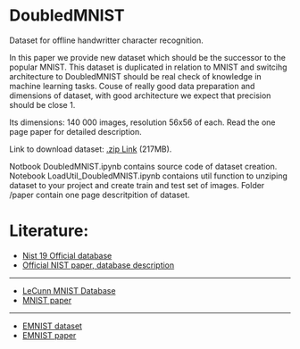 # DoubledMNIST
Dataset for offline handwritter character recognition.

In this paper we provide new dataset which should be the successor
to the popular MNIST. This dataset is duplicated in relation to MNIST
and switcihg architecture to DoubledMNIST should be real check
of knowledge in machine learning tasks. Couse of really good data
preparation and dimensions of dataset, with good architecture we
expect that precision should be close 1. 

Its dimensions: 140 000 images, resolution 56x56 of each.
Read the one page paper for detailed description.

Link to download dataset: [.zip Link](https://drive.google.com/open?id=1LGcnj_bMFqRIwc89D0USb9PANuNdkgAf) (217MB).

Notbook DoubledMNIST.ipynb contains source code of dataset creation.
Notebook LoadUtil_DoubledMNIST.ipynb contaions util function to unziping dataset to your project and create train and test set of images.
Folder /paper contain one page descritpition of dataset.


# Literature:
*   [Nist 19 Official database](https://www.nist.gov/srd/nist-special-database-19)
*   [Official NIST paper, database description](https://s3.amazonaws.com/nist-srd/SD19/sd19_users_guide_edition_2.pdf)

---


*   [LeCunn MNIST Database](http://yann.lecun.com/exdb/mnist/)
*  [MNIST paper](http://vision.stanford.edu/cs598_spring07/papers/Lecun98.pdf)

---


*   [EMNIST dataset](https://www.nist.gov/itl/iad/image-group/emnist-dataset)
*   [EMNIST paper](https://arxiv.org/pdf/1702.05373v1.pdf)


